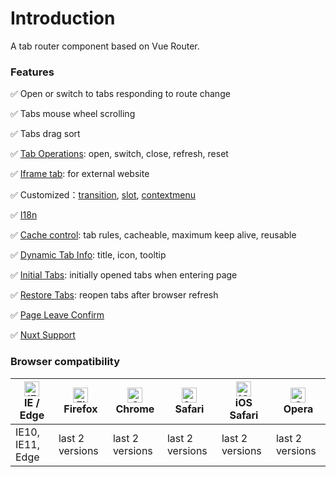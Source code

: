 # Introduction

A tab router component based on Vue Router.

### Features

✅ Open or switch to tabs responding to route change

✅ Tabs mouse wheel scrolling

✅ Tabs drag sort

✅ [Tab Operations](essentials/operate.md): open, switch, close, refresh, reset

✅ [Iframe tab](essentials/iframe.md): for external website

✅ Customized：[transition](custom/transition.md), [slot](custom/slot.md), [contextmenu](custom/contextmenu.md)

✅ [I18n](custom/i18n.md)

✅ [Cache control](advanced/cache.md): tab rules, cacheable, maximum keep alive, reusable

✅ [Dynamic Tab Info](advanced/dynamic-tab-info.md): title, icon, tooltip

✅ [Initial Tabs](advanced/initial-tabs.md): initially opened tabs when entering page

✅ [Restore Tabs](advanced/restore.md): reopen tabs after browser refresh

✅ [Page Leave Confirm](advanced/page-leave.md)

✅ [Nuxt Support](essentials/nuxt.md)

### Browser compatibility

| [<img src="https://raw.githubusercontent.com/alrra/browser-logos/master/src/edge/edge_48x48.png" alt="IE / Edge" width="24px" height="24px" />](http://godban.github.io/browsers-support-badges/)</br>IE / Edge | [<img src="https://raw.githubusercontent.com/alrra/browser-logos/master/src/firefox/firefox_48x48.png" alt="Firefox" width="24px" height="24px" />](http://godban.github.io/browsers-support-badges/)</br>Firefox | [<img src="https://raw.githubusercontent.com/alrra/browser-logos/master/src/chrome/chrome_48x48.png" alt="Chrome" width="24px" height="24px" />](http://godban.github.io/browsers-support-badges/)</br>Chrome | [<img src="https://raw.githubusercontent.com/alrra/browser-logos/master/src/safari/safari_48x48.png" alt="Safari" width="24px" height="24px" />](http://godban.github.io/browsers-support-badges/)</br>Safari | [<img src="https://raw.githubusercontent.com/alrra/browser-logos/master/src/safari-ios/safari-ios_48x48.png" alt="iOS Safari" width="24px" height="24px" />](http://godban.github.io/browsers-support-badges/)</br>iOS Safari | [<img src="https://raw.githubusercontent.com/alrra/browser-logos/master/src/opera/opera_48x48.png" alt="Opera" width="24px" height="24px" />](http://godban.github.io/browsers-support-badges/)</br>Opera |
| --------------------------------------------------------------------------------------------------------------------------------------------------------------------------------------------------------------- | ----------------------------------------------------------------------------------------------------------------------------------------------------------------------------------------------------------------- | ------------------------------------------------------------------------------------------------------------------------------------------------------------------------------------------------------------- | ------------------------------------------------------------------------------------------------------------------------------------------------------------------------------------------------------------- | ----------------------------------------------------------------------------------------------------------------------------------------------------------------------------------------------------------------------------- | --------------------------------------------------------------------------------------------------------------------------------------------------------------------------------------------------------- |
| IE10, IE11, Edge                                                                                                                                                                                                | last 2 versions                                                                                                                                                                                                   | last 2 versions                                                                                                                                                                                               | last 2 versions                                                                                                                                                                                               | last 2 versions                                                                                                                                                                                                               | last 2 versions                                                                                                                                                                                           |
